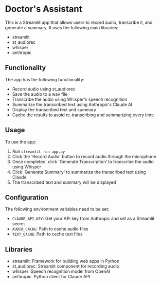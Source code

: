 # Doctor's Assistant

This is a Streamlit app that allows users to record audio, transcribe it, and generate a summary. It uses the following main libraries:

- streamlit
- st_audiorec
- whisper
- anthropic

## Functionality

The app has the following functionality:

- Record audio using st_audiorec
- Save the audio to a wav file
- Transcribe the audio using Whisper's speech recognition 
- Summarize the transcribed text using Anthropic's Claude AI
- Display the transcribed text and summary
- Cache the results to avoid re-transcribing and summarizing every time

## Usage

To use the app:

1. Run `streamlit run app.py`
2. Click the 'Record Audio' button to record audio through the microphone
3. Once completed, click 'Generate Transcription' to transcribe the audio using Whisper 
4. Click 'Generate Summary' to summarize the transcribed text using Claude
5. The transcribed text and summary will be displayed

## Configuration

The following environment variables need to be set:

- `CLAUDE_API_KEY`: Get your API key from Anthropic and set as a Streamlit secret
- `AUDIO_CACHE`: Path to cache audio files
- `TEXT_CACHE`: Path to cache text files

## Libraries

- streamlit: Framework for building web apps in Python
- st_audiorec: Streamlit component for recording audio
- whisper: Speech recognition model from OpenAI
- anthropic: Python client for Claude API
